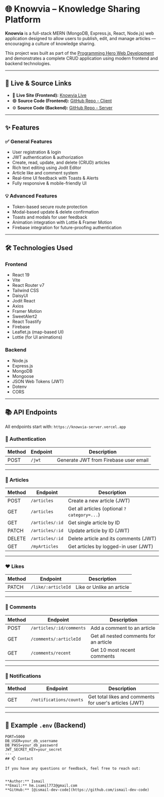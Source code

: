
# 🌐 Knowvia – Knowledge Sharing Platform

**Knowvia** is a full-stack MERN (MongoDB, Express.js, React, Node.js) web application designed to allow users to publish, edit, and manage articles — encouraging a culture of knowledge sharing.

This project was built as part of the [Programming Hero Web Development](https://github.com/ProgrammingHero1) and demonstrates a complete CRUD application using modern frontend and backend technologies.

---

## 🔗 Live & Source Links

- 🔴 **Live Site (Frontend):** [Knowvia Live](https://knowvia-bd.web.app)
- 🟢 **Source Code (Frontend):** [GitHub Repo - Client](https://github.com/Programming-Hero-Web-Course4/b11a11-client-side-ismail-dev-code)
- ⚙️ **Source Code (Backend):** [GitHub Repo - Server](https://github.com/Programming-Hero-Web-Course4/b11a11-server-side-ismail-dev-code)

---

## ✨ Features

### ✅ General Features

- User registration & login
- JWT authentication & authorization
- Create, read, update, and delete (CRUD) articles
- Rich text editing using Jodit Editor
- Article like and comment system
- Real-time UI feedback with Toasts & Alerts
- Fully responsive & mobile-friendly UI

### 💡 Advanced Features

- Token-based secure route protection
- Modal-based update & delete confirmation
- Toasts and modals for user feedback
- Animation integration with Lottie & Framer Motion
- Firebase integration for future-proofing authentication

---

## 🛠️ Technologies Used

### Frontend
- React 19
- Vite
- React Router v7
- Tailwind CSS
- DaisyUI
- Jodit React
- Axios
- Framer Motion
- SweetAlert2
- React Toastify
- Firebase
- Leaflet.js (map-based UI)
- Lottie (for UI animations)

### Backend
- Node.js
- Express.js
- MongoDB
- Mongoose
- JSON Web Tokens (JWT)
- Dotenv
- CORS

---

## 📚 API Endpoints

All endpoints start with: `https://knowvia-server.vercel.app`

### 🔐 Authentication
| Method | Endpoint      | Description                          |
|--------|---------------|--------------------------------------|
| POST   | `/jwt`        | Generate JWT from Firebase user email |

---

### 📄 Articles
| Method | Endpoint              | Description                       |
|--------|-----------------------|-----------------------------------|
| POST   | `/articles`           | Create a new article (JWT)        |
| GET    | `/articles`           | Get all articles (optional `?category=...`) |
| GET    | `/articles/:id`       | Get single article by ID          |
| PATCH  | `/articles/:id`       | Update article by ID (JWT)        |
| DELETE | `/articles/:id`       | Delete article and its comments (JWT) |
| GET    | `/myArticles`         | Get articles by logged-in user (JWT) |

---

### ❤️ Likes
| Method | Endpoint                | Description                            |
|--------|-------------------------|----------------------------------------|
| PATCH  | `/like/:articleId`      | Like or Unlike an article              |

---

### 💬 Comments
| Method | Endpoint                           | Description                                      |
|--------|------------------------------------|--------------------------------------------------|
| POST   | `/articles/:id/comments`           | Add a comment to an article                     |
| GET    | `/comments/:articleId`             | Get all nested comments for an article          |
| GET    | `/comments/recent`                 | Get 10 most recent comments                     |

---

### 🔔 Notifications
| Method | Endpoint                  | Description                             |
|--------|---------------------------|-----------------------------------------|
| GET    | `/notifications/counts`   | Get total likes and comments for user's articles (JWT) |

---

## 🧪 Example `.env` (Backend)

```env
PORT=5000
DB_USER=your_db_username
DB_PASS=your_db_password
JWT_SECRET_KEY=your_secret
---
## 📫 Contact

If you have any questions or feedback, feel free to reach out:


**Author:** Ismail  
**Email:** hm.isamil772@gmail.com  
**GitHub:** [@ismail-dev-code](https://github.com/ismail-dev-code)
